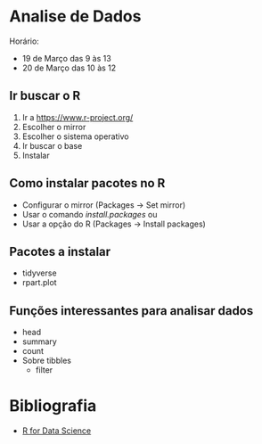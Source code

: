 # Analise de Dados
Horário:
- 19 de Março das 9 às 13
- 20 de Março das 10 às 12

 
## Ir buscar o R
1. Ir a https://www.r-project.org/
1. Escolher o mirror
2. Escolher o sistema operativo
3. Ir buscar o base
4. Instalar
## Como instalar pacotes no R
- Configurar o mirror (Packages -> Set mirror)
- Usar o comando *install.packages* ou
- Usar a opção do R (Packages -> Install packages)
## Pacotes a instalar
- tidyverse
- rpart.plot

## Funções interessantes para analisar dados
- head
- summary
- count
- Sobre tibbles
  - filter

# Bibliografia
- [R for Data Science](https://r4ds.had.co.nz/index.html)

